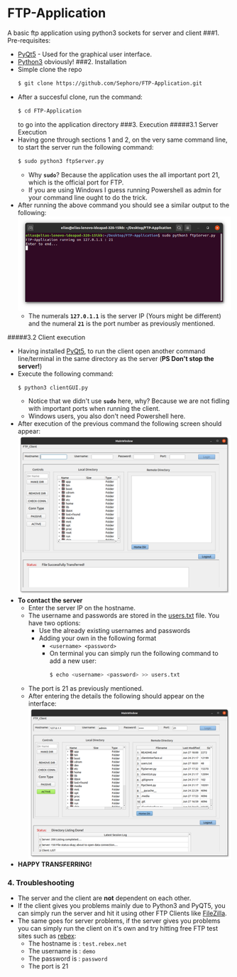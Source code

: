 # FTP-Application
A basic ftp application using python3 sockets for server and client
###1. Pre-requisites:
  * [PyQt5](https://pypi.org/project/PyQt5/) - Used for the graphical user interface.
  * [Python3](https://realpython.com/installing-python/) obviously!
###2. Installation
* Simple clone the repo 
   ```sh 
   $ git clone https://github.com/Sephoro/FTP-Application.git
   ```
* After a succesful clone, run the command:
    ```sh 
    $ cd FTP-Application
    ```
    to go into the application directory
###3. Execution 
#####3.1 Server Execution
* Having gone through sections 1 and 2, on the very same command line, to start the server run the following command:
  ```sh
  $ sudo python3 ftpServer.py
  ```
  * Why **`sudo`**? Because the application uses the all important port 21, which is the official port for FTP.
  * If you are using Windows I guess running Powershell as admin for your command line ought to do the trick.
* After running the above command you should see a similar output to the following:
  ![image](.media/serve-output.png)
  * The numerals **`127.0.1.1`** is the server IP (Yours might be different) and the numeral **`21`** is the port number as previously mentioned.
  
#####3.2 Client execution

* Having installed [PyQt5](https://pypi.org/project/PyQt5/), to run the client open another command line/terminal in the same directory as the server (**PS Don't stop the server!**)
* Execute the following command:
  ```sh
  $ python3 clientGUI.py
  ```
  * Notice that we didn't use **`sudo`** here, why? Because we are not fidling with important ports when running the client.
  * Windows users, you also don't need Powershell here.
* After execution of the previous command the following screen should appear:
  ![image](.media/clientUI.png)
* **To contact the server**
    * Enter the server IP on the hostname.
    * The username and passwords are stored in the [users.txt](users.txt) file. You have two options:
      * Use the already existing usernames and passwords
      * Adding your own in the following format
        * ```<username> <password>```
        * On terminal you can simply run the following command to add a new user:
            ```sh
            $ echo <username> <password> >> users.txt
            ``` 
  * The port is 21 as previously mentioned.
  * After entering the details the following should appear on the interface:
    ![image](.media/activeUI.png)
* **HAPPY TRANSFERRING!**

### 4. Troubleshooting
* The server and the client are **not** dependent on each other.
* If the client gives you problems mainly due to Python3 and PyQT5, you can simply run the server and hit it using other FTP Clients like [FileZilla](https://filezilla-project.org/download.php).
* The same goes for server problems, if the server gives you problems you can simply run the client on it's own and try hitting free FTP test sites such as [rebex](https://www.rebex.net/ftp-ssl.net/):
    * The hostname is : ``test.rebex.net``
    * The username is : ``demo``
    * The password is : ``password``
    *  The port is 21